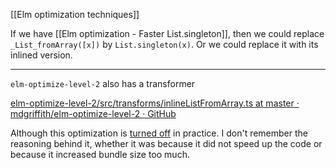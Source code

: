 [[Elm optimization techniques]]

If we have [[Elm optimization - Faster List.singleton]], then we could replace `_List_fromArray([x])` by `List.singleton(x)`. Or we could replace it with its inlined version.

---

`elm-optimize-level-2` also has a transformer 

[elm-optimize-level-2/src/transforms/inlineListFromArray.ts at master · mdgriffith/elm-optimize-level-2 · GitHub](https://github.com/mdgriffith/elm-optimize-level-2/blob/master/src/transforms/inlineListFromArray.ts)

Although this optimization is [turned off](https://github.com/mdgriffith/elm-optimize-level-2/blob/master/src/types.ts#L104) in practice. I don't remember the reasoning behind it, whether it was because it did not speed up the code or because it increased bundle size too much.